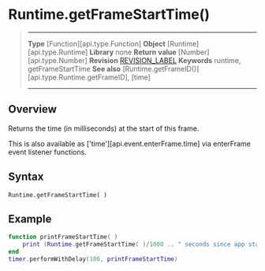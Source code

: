 # Runtime.getFrameStartTime()

> --------------------- ------------------------------------------------------------------------------------------
> __Type__              [Function][api.type.Function]
> __Object__            [Runtime][api.type.Runtime]
> __Library__           none
> __Return value__      [Number][api.type.Number]
> __Revision__          [REVISION_LABEL](REVISION_URL)
> __Keywords__          runtime, getFrameStartTime
> __See also__          [Runtime.getFrameID()][api.type.Runtime.getFrameID], [time]
> --------------------- ------------------------------------------------------------------------------------------


## Overview

Returns the time (in milliseconds) at the start of this frame.

This is also available as ['time'][api.event.enterFrame.time] via enterFrame event listener functions.

## Syntax

	Runtime.getFrameStartTime( )

## Example

``````lua
function printFrameStartTime( )
	print (Runtime.getFrameStartTime( )/1000 .. " seconds since app started." )
end 
timer.performWithDelay(100, printFrameStartTime)
``````
